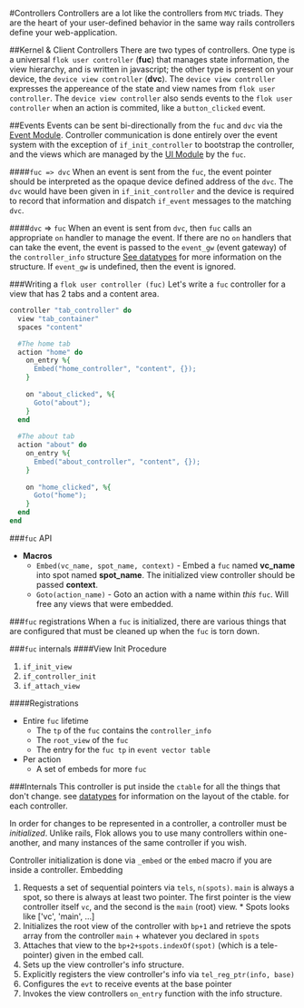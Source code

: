 #Controllers
Controllers are a lot like the controllers from `MVC` triads. They are the heart of your user-defined behavior in the same way rails controllers define your web-application.

##Kernel & Client Controllers
There are two types of controllers.  One type is a universal `flok user controller` (**fuc**) that manages state information, the view hierarchy, and is written in javascript; the other type is present on your device, the `device view controller` (**dvc**). The `device view controller` expresses the appereance of the state and view names from `flok user controller`.  The `device view controller` also sends events to the `flok user controller` when an action is commited, like a `button_clicked` event.

##Events
Events can be sent bi-directionally from the `fuc` and `dvc` via the [Event Module](./mod/event.md).  Controller communication is done entirely over the event system with the exception of `if_init_controller` to bootstrap the controller, and the views which are managed by the [UI Module](./mod/ui.md) by the `fuc`.

####`fuc => dvc`
When an event is sent from the `fuc`, the event pointer should be interpreted as the opaque device defined address of the `dvc`. The `dvc` would have been given in `if_init_controller` and the device is required to record that information and dispatch `if_event` messages to the matching `dvc`.

####`dvc` => `fuc`
When an event is sent from `dvc`, then `fuc` calls an appropriate `on` handler to manage the event. If there are no `on` handlers that can take the event, the event is passed to the `event_gw` (event gateway) of the `controller_info` structure [See datatypes](./datatypes.md) for more information on the structure. If `event_gw` is undefined, then the event is ignored.

###Writing a `flok user controller (fuc)`
Let's write a `fuc` controller for a view that has 2 tabs and a content area.

```ruby
controller "tab_controller" do
  view "tab_container"
  spaces "content"

  #The home tab
  action "home" do
    on_entry %{
      Embed("home_controller", "content", {});
    }
    
    on "about_clicked", %{
      Goto("about");
    }
  end
  
  #The about tab
  action "about" do
    on_entry %{
      Embed("about_controller", "content", {});
    }
    
    on "home_clicked", %{
      Goto("home");
    }
  end
end
```

###`fuc` API
  * **Macros**
    * `Embed(vc_name, spot_name, context)` - Embed a `fuc` named **vc_name** into spot named **spot_name**. The initialized view controller should be passed **context**.
    * `Goto(action_name)` - Goto an action with a name within *this* `fuc`. Will free any views that were embedded.

###`fuc` registrations
When a `fuc` is initialized, there are various things that are configured that must be cleaned up when the `fuc` is torn down.

###`fuc` internals
####View Init Procedure
  1. `if_init_view`
  2. `if_controller_init`
  3. `if_attach_view`

####Registrations
  * Entire `fuc` lifetime
    * The `tp` of the `fuc` contains the `controller_info`
    * The `root_view` of the `fuc`
    * The entry for the `fuc tp` in `event vector table`
  * Per action
    * A set of embeds for more `fuc`

###Internals
This controller is put inside the `ctable` for all the things that don't change. see [datatypes](./datatypes.md) for information on the layout of the ctable.
for each controller.

In order for changes to be represented in a controller, a controller must be *initialized*. Unlike rails, Flok allows you to use many controllers within one-another,
and many instances of the same controller if you wish. 

Controller initialization is done via `_embed` or the `embed` macro if you are inside a controller. Embedding
  1. Requests a set of sequential pointers via `tels`, `n(spots)`.  `main` is always a spot, so there is always at least two pointer. The first pointer is the view controller itself `vc`, and the second is the `main` (root) view.
    * Spots looks like ['vc', 'main', ...]
  2. Initializes the root view of the controller with `bp+1` and retrieve the spots array from the controller `main` + whatever you declared in `spots`
  3. Attaches that view to the `bp+2+spots.indexOf(spot)` (which is a tele-pointer) given in the embed call.
  4. Sets up the view controller's info structure.
  5. Explicitly registers the view controller's info via `tel_reg_ptr(info, base)`
  6. Configures the `evt` to receive events at the base pointer
  6. Invokes the view controllers `on_entry` function with the info structure.
